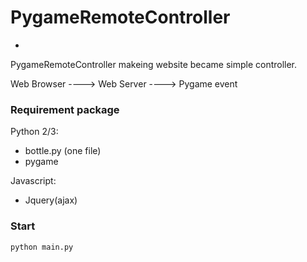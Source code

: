 # PygameRemoteController 
-

PygameRemoteController makeing website became simple controller. 

Web Browser ---->  Web Server ----> Pygame event

### Requirement package

Python 2/3:

* bottle.py (one file)
* pygame

Javascript:

* Jquery(ajax)

### Start

`
python main.py
`